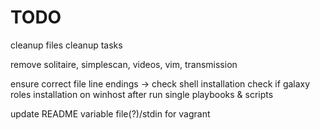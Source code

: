 # TODO
cleanup files
cleanup tasks

remove solitaire, simplescan, videos, vim, transmission

ensure correct file line endings -> check shell installation
check if galaxy roles installation on winhost after run
single playbooks & scripts

update README
variable file(?)/stdin for vagrant

